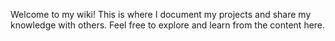 Welcome to my wiki! This is where I document my projects and share my knowledge with others. Feel free to explore and learn from the content here.
